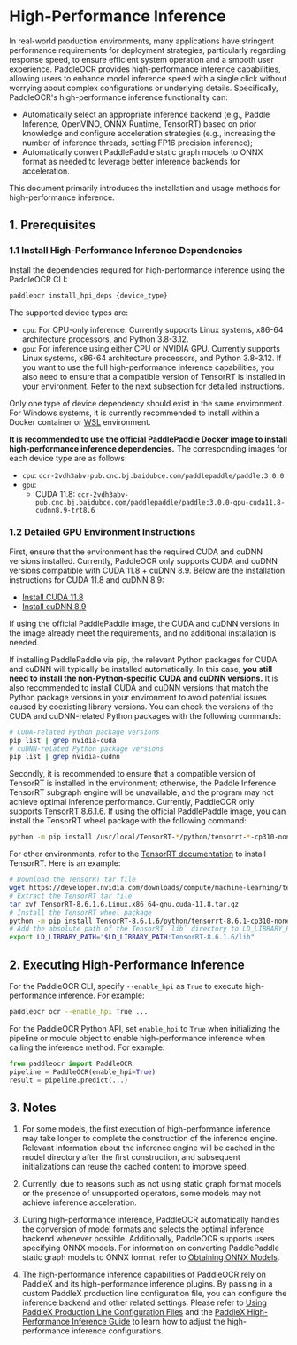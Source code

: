 # High-Performance Inference

In real-world production environments, many applications have stringent performance requirements for deployment strategies, particularly regarding response speed, to ensure efficient system operation and a smooth user experience. PaddleOCR provides high-performance inference capabilities, allowing users to enhance model inference speed with a single click without worrying about complex configurations or underlying details. Specifically, PaddleOCR's high-performance inference functionality can:

- Automatically select an appropriate inference backend (e.g., Paddle Inference, OpenVINO, ONNX Runtime, TensorRT) based on prior knowledge and configure acceleration strategies (e.g., increasing the number of inference threads, setting FP16 precision inference);
- Automatically convert PaddlePaddle static graph models to ONNX format as needed to leverage better inference backends for acceleration.

This document primarily introduces the installation and usage methods for high-performance inference.

## 1. Prerequisites

### 1.1 Install High-Performance Inference Dependencies

Install the dependencies required for high-performance inference using the PaddleOCR CLI:

```bash
paddleocr install_hpi_deps {device_type}
```

The supported device types are:

- `cpu`: For CPU-only inference. Currently supports Linux systems, x86-64 architecture processors, and Python 3.8-3.12.
- `gpu`: For inference using either CPU or NVIDIA GPU. Currently supports Linux systems, x86-64 architecture processors, and Python 3.8-3.12. If you want to use the full high-performance inference capabilities, you also need to ensure that a compatible version of TensorRT is installed in your environment. Refer to the next subsection for detailed instructions.

Only one type of device dependency should exist in the same environment. For Windows systems, it is currently recommended to install within a Docker container or [WSL](https://learn.microsoft.com/en-us/windows/wsl/install) environment.

**It is recommended to use the official PaddlePaddle Docker image to install high-performance inference dependencies.** The corresponding images for each device type are as follows:

- `cpu`: `ccr-2vdh3abv-pub.cnc.bj.baidubce.com/paddlepaddle/paddle:3.0.0`
- `gpu`:
    - CUDA 11.8: `ccr-2vdh3abv-pub.cnc.bj.baidubce.com/paddlepaddle/paddle:3.0.0-gpu-cuda11.8-cudnn8.9-trt8.6`

### 1.2 Detailed GPU Environment Instructions

First, ensure that the environment has the required CUDA and cuDNN versions installed. Currently, PaddleOCR only supports CUDA and cuDNN versions compatible with CUDA 11.8 + cuDNN 8.9. Below are the installation instructions for CUDA 11.8 and cuDNN 8.9:

- [Install CUDA 11.8](https://developer.nvidia.com/cuda-11-8-0-download-archive)
- [Install cuDNN 8.9](https://docs.nvidia.com/deeplearning/cudnn/archives/cudnn-890/install-guide/index.html)

If using the official PaddlePaddle image, the CUDA and cuDNN versions in the image already meet the requirements, and no additional installation is needed.

If installing PaddlePaddle via pip, the relevant Python packages for CUDA and cuDNN will typically be installed automatically. In this case, **you still need to install the non-Python-specific CUDA and cuDNN versions.** It is also recommended to install CUDA and cuDNN versions that match the Python package versions in your environment to avoid potential issues caused by coexisting library versions. You can check the versions of the CUDA and cuDNN-related Python packages with the following commands:

```bash
# CUDA-related Python package versions
pip list | grep nvidia-cuda
# cuDNN-related Python package versions
pip list | grep nvidia-cudnn
```

Secondly, it is recommended to ensure that a compatible version of TensorRT is installed in the environment; otherwise, the Paddle Inference TensorRT subgraph engine will be unavailable, and the program may not achieve optimal inference performance. Currently, PaddleOCR only supports TensorRT 8.6.1.6. If using the official PaddlePaddle image, you can install the TensorRT wheel package with the following command:

```bash
python -m pip install /usr/local/TensorRT-*/python/tensorrt-*-cp310-none-linux_x86_64.whl
```

For other environments, refer to the [TensorRT documentation](https://docs.nvidia.com/deeplearning/tensorrt/archives/index.html) to install TensorRT. Here is an example:

```bash
# Download the TensorRT tar file
wget https://developer.nvidia.com/downloads/compute/machine-learning/tensorrt/secure/8.6.1/tars/TensorRT-8.6.1.6.Linux.x86_64-gnu.cuda-11.8.tar.gz
# Extract the TensorRT tar file
tar xvf TensorRT-8.6.1.6.Linux.x86_64-gnu.cuda-11.8.tar.gz
# Install the TensorRT wheel package
python -m pip install TensorRT-8.6.1.6/python/tensorrt-8.6.1-cp310-none-linux_x86_64.whl
# Add the absolute path of the TensorRT `lib` directory to LD_LIBRARY_PATH
export LD_LIBRARY_PATH="$LD_LIBRARY_PATH:TensorRT-8.6.1.6/lib"
```

## 2. Executing High-Performance Inference

For the PaddleOCR CLI, specify `--enable_hpi` as `True` to execute high-performance inference. For example:

```bash
paddleocr ocr --enable_hpi True ...
```

For the PaddleOCR Python API, set `enable_hpi` to `True` when initializing the pipeline or module object to enable high-performance inference when calling the inference method. For example:

```python
from paddleocr import PaddleOCR
pipeline = PaddleOCR(enable_hpi=True)
result = pipeline.predict(...)
```

## 3. Notes

1. For some models, the first execution of high-performance inference may take longer to complete the construction of the inference engine. Relevant information about the inference engine will be cached in the model directory after the first construction, and subsequent initializations can reuse the cached content to improve speed.

2. Currently, due to reasons such as not using static graph format models or the presence of unsupported operators, some models may not achieve inference acceleration.

3. During high-performance inference, PaddleOCR automatically handles the conversion of model formats and selects the optimal inference backend whenever possible. Additionally, PaddleOCR supports users specifying ONNX models. For information on converting PaddlePaddle static graph models to ONNX format, refer to [Obtaining ONNX Models](./obtaining_onnx_models.en.md).

4. The high-performance inference capabilities of PaddleOCR rely on PaddleX and its high-performance inference plugins. By passing in a custom PaddleX production line configuration file, you can configure the inference backend and other related settings. Please refer to [Using PaddleX Production Line Configuration Files](../paddleocr_and_paddlex.en.md#3-Using-PaddleX-Pipeline-Configuration-Files) and the [PaddleX High-Performance Inference Guide](https://paddlepaddle.github.io/PaddleX/3.0/en/pipeline_deploy/high_performance_inference.html#22) to learn how to adjust the high-performance inference configurations.
